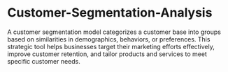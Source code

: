 # Customer-Segmentation-Analysis
 A customer segmentation model categorizes a customer base into groups based on similarities in demographics, behaviors, or preferences. This strategic tool helps businesses target their marketing efforts effectively, improve customer retention, and tailor products and services to meet specific customer needs.
